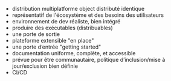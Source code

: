 - distribution multiplatforme
  object distributé identique
- représentatif de l'écosystème et des besoins des utilisateurs
- environnement de dev réaliste, bien intégré
- produire des exécutables (distribuables)
- une porte de sortie
- plateforme extensible "en place"
- une porte d’entrée "getting started"
- documentation uniforme, complète, et accessible
- prévue pour être communautaire, politique d’inclusion/mise à jour/exclusion bien définie
- CI/CD
